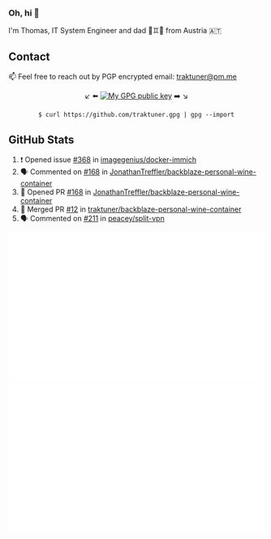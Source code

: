 ### Oh, hi 👋

I'm Thomas, IT System Engineer and dad 👶♊️👶 from Austria 🇦🇹

<!--
**traktuner/traktuner** is a ✨ _special_ ✨ repository because its `README.md` (this file) appears on your GitHub profile.

Here are some ideas to get you started:

- 🔭 I’m currently working on ...
- 🌱 I’m currently learning ...
- 👯 I’m looking to collaborate on ...
- 🤔 I’m looking for help with ...
- 💬 Ask me about ...
- 📫 How to reach me: ...
- 😄 Pronouns: ...
- ⚡ Fun fact: ...
-->

## Contact
📫 Feel free to reach out by PGP encrypted email:
traktuner@pm.me

<div align="center" markdown="1">

↙️ ⬅️ [![My GPG public key](https://img.shields.io/badge/PGP%20public%20key-6D4AFF?style=for-the-badge)](https://github.com/traktuner.gpg) ➡️ ↘️

```shell
$ curl https://github.com/traktuner.gpg | gpg --import
```

</div>

## GitHub Stats
<!--START_SECTION:activity-->
1. ❗ Opened issue [#368](https://github.com/imagegenius/docker-immich/issues/368) in [imagegenius/docker-immich](https://github.com/imagegenius/docker-immich)
2. 🗣 Commented on [#168](https://github.com/JonathanTreffler/backblaze-personal-wine-container/pull/168#issuecomment-2160130998) in [JonathanTreffler/backblaze-personal-wine-container](https://github.com/JonathanTreffler/backblaze-personal-wine-container)
3. 💪 Opened PR [#168](https://github.com/JonathanTreffler/backblaze-personal-wine-container/pull/168) in [JonathanTreffler/backblaze-personal-wine-container](https://github.com/JonathanTreffler/backblaze-personal-wine-container)
4. 🎉 Merged PR [#12](https://github.com/traktuner/backblaze-personal-wine-container/pull/12) in [traktuner/backblaze-personal-wine-container](https://github.com/traktuner/backblaze-personal-wine-container)
5. 🗣 Commented on [#211](https://github.com/peacey/split-vpn/issues/211#issuecomment-2159722530) in [peacey/split-vpn](https://github.com/peacey/split-vpn)
<!--END_SECTION:activity-->

![](https://github.com/traktuner/traktuner/blob/master/generated/overview.svg)
![](https://github.com/traktuner/traktuner/blob/master/generated/languages.svg)
